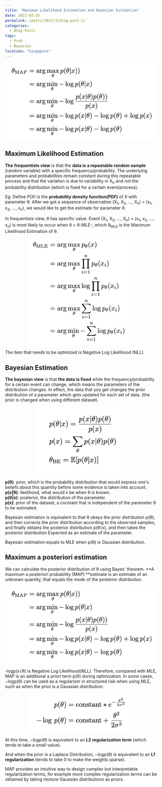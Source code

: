```yaml
---
title: 'Maximum Likelihood Estimation and Bayesian Estimation'
date: 2022-03-25
permalink: /posts/2022/3/blog-post-1/
categories:
  - Blog Posts
tags:
  - Prob
  - Bayesian
location: "Singapore"
---
```

<div align = 'center'>
<img src='/images/Bayesian_Formular3.png' width = "500" >
</div>

## Maximum Likelihood Estimation

**The frequentists view** is that the **data is a repeatable random sample** (random variable) with a specific frequency/probability. The underlying parameters and probabilities remain constant during this repeatable process and that the variation is due to variability in X<sub>n</sub> and not the probability distribution (which is fixed for a certain event/process).

Eg:
Define *P(X)* is the **probability density function(PDF)** of *X* with parameter θ. After we got a sequence of observation (X<sub>1</sub>, X<sub>2</sub>, ..., X<sub>n</sub>) = (x<sub>1</sub>, x<sub>2</sub>, ..., x<sub>n</sub>), we would like to get the estimate for parameter θ.

In frequentists view, θ has specific value. Event (X<sub>1</sub>, X<sub>2</sub>, ..., X<sub>n</sub>) = (x<sub>1</sub>, x<sub>2</sub>, ..., x<sub>n</sub>) is most likely to occur when θ = θ-MLE-, which θ<sub>MLE</sub> is the Maximum Likelihood Estimation of θ.

<div align = 'center'>
<img src='/images/Bayeisan_Fomular.png' width = "350" >
</div>

The item that needs to be optimized is Negative Log Likelihood (NLL). 

## Bayesian Estimation


**The bayesian view** is that **the data is fixed** while the frequency/probability for a certain event can change, which means the parameters of the distribution changes. In effect, the data that you get changes the prior distribution of a parameter which gets updated for each set of data. (the prior is changed when using different dataset)


<div align = 'center'>
<img src='/images/Bayesian_Formular2.png' width = "300" >
</div>

**p(θ)**: prior, which is the probability distribution that would express one's beliefs about this quantity before some evidence is taken into account.   
**p(x|θ)**: likelihood, what would x be when θ is known.  
**p(θ|x)**: posterior, the distribution of the parameter.  
**p(x)**: prior of the dataset, a constant that is independent of the parameter θ to be estimated.  

Bayesian estimation is equivalent to that θ obeys the prior distribution p(θ), and then corrects the prior distribution according to the observed samples, and finally obtains the posterior distribution p(θ∣x), and then takes the posterior distribution Expected as an estimate of the parameter.

Bayesian estimation equals to MLE when p(θ) is Gaussian distribution.


## Maximum a posteriori estimation  

We can calculate the posterior distribution of θ using Bayes' theorem.
**A maximum a posteriori probability (MAP) **estimate is an estimate of an unknown quantity, that equals the mode of the posterior distribution. 

<div align = 'center'>
<img src='/images/Bayesian_Formular3.png' width = "500" >
</div>

-logp(x<code>&#124;</code>θ) is Negative Log Likelihood(NLL). Therefore, compared with MLE, MAP is an additional a priori term p(θ) during optimization. In some cases, −logp(θ) can be used as a regularizer in structured risk when using MLE, such as when the prior is a Gaussian distribution:

<div align = 'center'>
<img src='/images/Bayesian_Formular4.png' width = "350" >
</div>

At this time, *−logp(θ)* is equivalent to an **L2 regularization term** (which tends to take a small value).

And when the prior is a Laplace Distribution, −logp(θ) is equivalent to an **L1 regularization** (tends to take 0 to make the weights sparse).

MAP provides an intuitive way to design complex but interpretable regularization terms, for example more complex regularization terms can be obtained by taking mixture Gaussian distributions as priors.